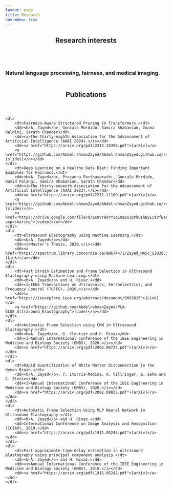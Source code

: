 ```yaml
---
layout: page
title: Research
nav-menu: true
---
```

<!-- Main -->
<div id="main" class="alt">

<!-- One -->
<section id="one">
	<div class="inner">
		<header class="major">
			<h1>Research interests</h1>
		</header>

<!-- Content -->
<div class="column">
	<div class="60u 5u$(small)">
		<h3>Natural language processing, fairness, and medical imaging.</h3>
	</div>
</div>
		<header class="major">
			<h1>Publications</h1>
		</header>

  	<dl>  
		<dt>Fairness-Aware Structured Pruning in Transformers.</dt>
		<dd><b>A. Zayed</b>, Goncalo Mordido, Samira Shabanian, Ioana Baldini, Sarath Chandar</dd> 
		<dd><i>The thirty-eighth Association for the Advancement of Artificial Intelligence (AAAI 2024).</i></dd>
		<dd><a href="https://arxiv.org/pdf/2312.15398.pdf">[arXiv]</a>
		<a href="https://github.com/AbdelrahmanZayed/AbdelrahmanZayed.github.io/raw/master/assets/FASP_slides.pdf">[slides]</a></dd>
	</dl>
		<dt>Deep Learning on a Healthy Data Diet: Finding Important Examples for Fairness.</dt>
		<dd><b>A. Zayed</b>, Prasanna Parthasarathi, Goncalo Mordido, Hamid Palangi, Samira Shabanian, Sarath Chandar</dd> 
		<dd><i>The thirty-seventh Association for the Advancement of Artificial Intelligence (AAAI 2023).</i></dd>
		<dd><a href="https://arxiv.org/pdf/2211.11109.pdf">[arXiv]</a>
		<a href="https://github.com/AbdelrahmanZayed/AbdelrahmanZayed.github.io/raw/master/assets/healthy_data_diet_slides.pdf">[slides]</a>
		<a href="https://drive.google.com/file/d/1K0Vr8kYY2q1Uapo3pPkUIhByL5trfEed/view?usp=sharing">[video]</a></dd>
	</dl> 		
	<dl>
		<dt>Ultrasound Elastography using Machine Learning.</dt>
		<dd><b>A. Zayed</b></dd>
		<dd><i>Master's Thesis, 2020.</i></dd>
		<dd><a href="https://spectrum.library.concordia.ca/986744/1/Zayed_MASc_S2020.pdf">[Link]</a></dd>
	</dl> 
	<dl>
		<dt>Fast Strain Estimation and Frame Selection in Ultrasound Elastography using Machine Learning.</dt>
		<dd><b>A. Zayed</b> and H. Rivaz.</dd>
		<dd><i>IEEE Transactions on Ultrasonics, Ferroelectrics, and Frequency Control (TUFFC), 2020.</i></dd>
		<dd><a href="https://ieeexplore.ieee.org/abstract/document/9091615">[Link]</a>
		<a href="https://github.com/AbdelrahmanZayed/PCA-GLUE_Ultrasound_Elastography">[code]</a></dd>
	</dl>
	<dl>
		<dt>Automatic Frame Selection using CNN in Ultrasound Elastography.</dt>
		<dd><b>A. Zayed</b>, G. Cloutier and H. Rivaz</dd>
		<dd><i>Annual International Conference of the IEEE Engineering in Medicine and Biology Society (EMBS), 2020.</i></dd>
		<dd><a href="https://arxiv.org/pdf/2002.06734.pdf">[arXiv]</a></dd>
	</dl>
	<dl>
		<dt>Rapid Quantification of White Matter Disconnection in the Human Brain.</dt>
		<dd><b>A. Zayed</b>, Y. Iturria-Medina, A. Villringer, B. Sehm and C. Steele</dd>
		<dd><i>Annual International Conference of the IEEE Engineering in Medicine and Biology Society (EMBS), 2020.</i></dd>
		<dd><a href="https://arxiv.org/pdf/2002.09035.pdf">[arXiv]</a></dd>
	</dl>
	<dl>
		<dt>Automatic Frame Selection Using MLP Neural Network in Ultrasound Elastography.</dt>
		<dd><b>A. Zayed</b> and H. Rivaz.</dd>
		<dd>International Conference on Image Analysis and Recognition (ICIAR), 2019.</dd>
		<dd><a href="https://arxiv.org/pdf/1911.05245.pdf">[arXiv]</a></dd>
	</dl>
	<dl>
		<dt>Fast approximate time-delay estimation in ultrasound elastography using principal component analysis.</dt>
		<dd><b>A. Zayed</b> and H. Rivaz.</dd>
		<dd><i>Annual International Conference of the IEEE Engineering in Medicine and Biology Society (EMBS), 2019.</i></dd>
		<dd><a href="https://arxiv.org/pdf/1911.05242.pdf">[arXiv]</a></dd>
	</dl>
</div>
